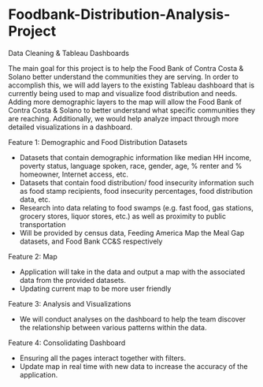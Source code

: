 # Foodbank-Distribution-Analysis-Project
Data Cleaning &amp; Tableau Dashboards

The main goal for this project is to help the Food Bank of Contra Costa & Solano better understand the communities they are serving. In order to accomplish this, we will add layers to the existing Tableau dashboard that is currently being used to map and visualize food distribution and needs. Adding more demographic layers to the map will allow the Food Bank of Contra Costa & Solano to better understand what specific communities they are reaching. Additionally, we would help analyze impact through more detailed visualizations in a dashboard. 

Feature 1: Demographic and Food Distribution Datasets 
- Datasets that contain demographic information like median HH income, poverty status, language spoken, race, gender, age, % renter and % homeowner, Internet access, etc.
- Datasets that contain food distribution/ food insecurity information such as food stamp recipients, food insecurity percentages, food distribution data, etc.
- Research into data relating to food swamps (e.g. fast food, gas stations, grocery stores, liquor stores, etc.) as well as proximity to public transportation
- Will be provided by census data, Feeding America Map the Meal Gap datasets, and Food Bank CC&S respectively

Feature 2: Map 
- Application will take in the data and output a map with the associated data from the provided datasets. 
- Updating current map to be more user friendly

Feature 3: Analysis and Visualizations 
- We will conduct analyses on the dashboard to help the team discover the relationship between various patterns within the data.

Feature 4: Consolidating Dashboard
- Ensuring all the pages interact together with filters.
- Update map in real time with new data to increase the accuracy of the application. 
